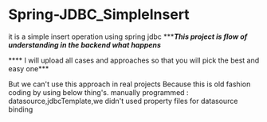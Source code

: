 # Spring-JDBC_SimpleInsert
it is a simple insert operation using spring jdbc
******This project is flow of understanding in the backend what happens***

**** I will upload all cases and approaches so that you will pick the best and easy one***

But we can't use this approach in real projects Because this is old fashion coding by using below thing's.
manually programmed : datasource,jdbcTemplate,we didn't used property files for datasource binding
